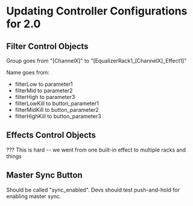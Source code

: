 # Updating Controller Configurations for 2.0

## Filter Control Objects

Group goes from "\[ChannelX\]" to
"\[EqualizerRack1\_\[ChannelX\]\_Effect1\]"

Name goes from:

  - filterLow to parameter1
  - filterMid to parameter2
  - filterHigh to parameter3
  - filterLowKill to button\_parameter1
  - filterMidKill to button\_parameter2
  - filterHighKill to button\_parameter3

## Effects Control Objects

??? This is hard -- we went from one built-in effect to multiple racks
and things

## Master Sync Button

Should be called "sync\_enabled". Devs should test push-and-hold for
enabling master sync.

